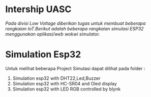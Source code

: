 # Intership UASC
_Pada divisi Low Voltage diberikan tugas untuk membuat beberapa rangkaian IoT.Berikut adalah beberapa rangkaian simulasi ESP32 menggunakan aplikasi/web wokwi simulator._

# Simulation Esp32
Untuk melihat beberapa Project Simulasi dapat dilihat pada folder :
1. Simulation esp32 with DHT22,Led,Buzzer
2. Simulation esp32 with HC-SR04 and Oled display
3. Simulation esp32 with LED RGB controlled by blynk
